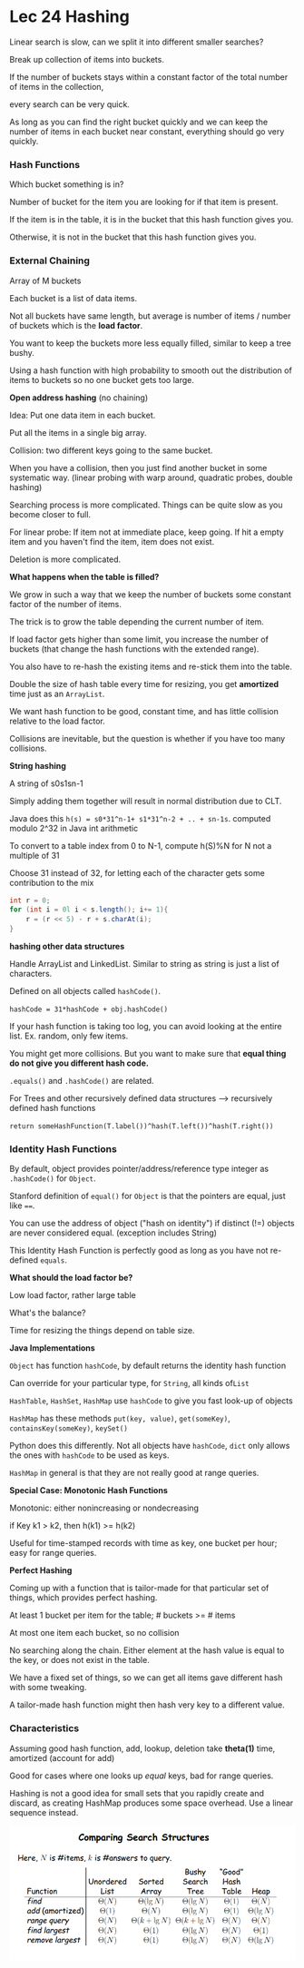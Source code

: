 # Lec 24 Hashing 

Linear search is slow, can we split it into different smaller searches?

Break up collection of items into buckets. 

If the number of buckets stays within a constant factor of the total number of items in the collection, 

every search can be very quick.

As long as you can find the right bucket quickly and we can keep the number of items in each bucket near constant, everything should go very quickly. 



### Hash Functions

Which bucket something is in?

Number of bucket for the item you are looking for if that item is present.

If the item is in the table, it is in the bucket that this hash function gives you.

Otherwise, it is not in the bucket that this hash function gives you.



 ### External Chaining

Array of M buckets

Each bucket is a list of data items.

Not all buckets have same length, but average is number of items / number of buckets which is the **load factor**.

You want to keep the buckets more less equally filled, similar to keep a tree bushy.

Using a hash function with high probability to smooth out the distribution of items to buckets so no one bucket gets too large.



**Open address hashing** (no chaining)

Idea: Put one data item in each bucket.

Put all the items in a single big array.

Collision: two different keys going to the same bucket.

When you have a collision, then you just find another bucket in some systematic way. (linear probing with warp around, quadratic probes, double hashing)

Searching process is more complicated. Things can be quite slow as you become closer to full.

For linear probe: If item not at immediate place, keep going. If hit a empty item and you haven't find the item, item does not exist.

Deletion is more complicated.



**What happens when the table is filled?**

We grow in such a way that we keep the number of buckets some constant factor of the number of items.

The trick is to grow the table depending the current number of item.

If load factor gets higher than some limit, you increase the number of buckets (that change the hash functions with the extended range).

You also have to re-hash the existing items and re-stick them into the table.

Double the size of hash table every time for resizing, you get **amortized** time just as an `ArrayList`.

We want hash function to be good, constant time, and has little collision relative to the load factor.



Collisions are inevitable, but the question is whether if you have too many collisions.



**String hashing**

A string of s0s1sn-1

Simply adding them together will result in normal distribution due to CLT.

Java does this `h(s) = s0*31^n-1+ s1*31^n-2 + .. + sn-1s`. computed modulo 2^32 in Java int arithmetic

To convert to a table index from 0 to N-1, compute h(S)%N for N not a multiple of 31

Choose 31 instead of 32, for letting each of the character gets some contribution to the mix

```java
int r = 0;
for (int i = 0l i < s.length(); i+= 1){
    r = (r << 5) - r + s.charAt(i);
}
```



**hashing other data structures**

Handle ArrayList and LinkedList. Similar to string as string is just a list of characters. 

Defined on all objects called `hashCode()`.

`hashCode = 31*hashCode + obj.hashCode()`

If your hash function is taking too log, you can avoid looking at the entire list. Ex. random, only few items.

You might get more collisions. But you want to make sure that **equal thing do not give you different hash code.**

`.equals()` and `.hashCode()` are related.



For Trees and other recursively defined data structures --> recursively defined hash functions

`return someHashFunction(T.label())^hash(T.left())^hash(T.right())`



### Identity Hash Functions

By default, object provides pointer/address/reference type integer as `.hashCode()` for `Object`.

Stanford definition of `equal()` for `Object` is that the pointers are equal, just like `==`.



You can use the address of object ("hash on identity") if distinct (!=) objects are never considered equal. (exception includes String)

This Identity Hash Function is perfectly good as long as you have not re-defined `equals`.



**What should the load factor be?**

Low load factor, rather large table

What's the balance? 

Time for resizing the things depend on table size.



**Java Implementations**

`Object` has function `hashCode`, by default returns the identity hash function

Can override for your particular type, for `String`, all kinds of`List`

`HashTable`, `HashSet`, `HashMap` use `hashCode` to give you fast look-up of objects

`HashMap` has these methods `put(key, value)`, `get(someKey)`, `containsKey(someKey)`, `keySet()`

Python does this differently. Not all objects have `hashCode`, `dict` only allows the ones with `hashCode` to be used as keys.

`HashMap` in general is that they are not really good at range queries.



**Special Case: Monotonic Hash Functions**

Monotonic: either nonincreasing or nondecreasing

if Key k1 > k2, then h(k1) >= h(k2)

Useful for time-stamped records with time as key, one bucket per hour; easy for range queries.



**Perfect Hashing**

Coming up with a function that is tailor-made for that particular set of things, which provides perfect hashing.

At least 1 bucket per item for the table; # buckets >= # items

At most one item each bucket, so no collision

No searching along the chain. Either element at the hash value is equal to the key, or does not exist in the table.

We have a fixed set of things, so we can get all items gave different hash with some tweaking.

A tailor-made hash function might then hash very key to a different value.



### Characteristics

Assuming good hash function, add, lookup, deletion take **theta(1)** time, amortized (account for add)

Good for cases where one looks up *equal* keys, bad for range queries.

Hashing is not a good idea for small sets that you rapidly create and discard, as creating HashMap produces some space overhead. Use a linear sequence instead.



![Search Structure Time](./figures/search-operation-time.PNG)